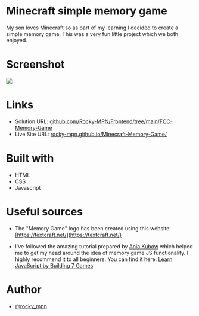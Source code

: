 # Minecraft simple memory game

My son loves Minecraft so as part of my learning I decided to create a simple memory game.
This was a very fun little project which we both enjoyed.



# Screenshot

![](screenshot.png.jpg)


# Links

- Solution URL: [github.com/Rocky-MPN/Frontend/tree/main/FCC-Memory-Game](https://github.com/Rocky-MPN/Frontend/tree/main/FCC-Memory-Game)
- Live Site URL: [rocky-mpn.github.io/Minecraft-Memory-Game/](https://rocky-mpn.github.io/Minecraft-Memory-Game/)


# Built with

- HTML
- CSS
- Javascript


# Useful sources

- The "Memory Game" logo has been created using this website: [https://textcraft.net/](https://textcraft.net/)

- I've followed the amazing tutorial prepared by [Ania Kubów](https://twitter.com/ania_kubow) which helped me to get my head around the idea of memory game JS functionality. I highly recommend it to all beginners.
You can find it here: [Learn JavaScript by Building 7 Games](https://www.youtube.com/watch?v=ec8vSKJuZTk&ab_channel=freeCodeCamp.org)


#  Author

- [@rocky_mpn](https://www.twitter.com/rocky_mpn)

